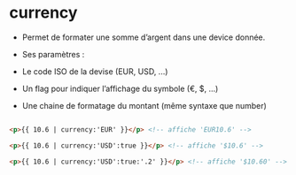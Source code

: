 # currency

* Permet de formater une somme d’argent dans une device donnée.

* Ses paramètres :
 * Le code ISO de la devise (EUR, USD, ...)
 * Un flag pour indiquer l’affichage du symbole (€, $, ...)
 * Une chaine de formatage du montant (même syntaxe que number)

```html

<p>{{ 10.6 | currency:'EUR' }}</p> <!-- affiche 'EUR10.6' -->

<p>{{ 10.6 | currency:'USD':true }}</p> <!-- affiche '$10.6' -->

<p>{{ 10.6 | currency:'USD':true:'.2' }}</p> <!-- affiche '$10.60' -->
```